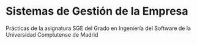 # Sistemas de Gestión de la Empresa
Prácticas de la asignatura SGE del Grado en Ingeniería del Software de la Universidad Complutense de Madrid
